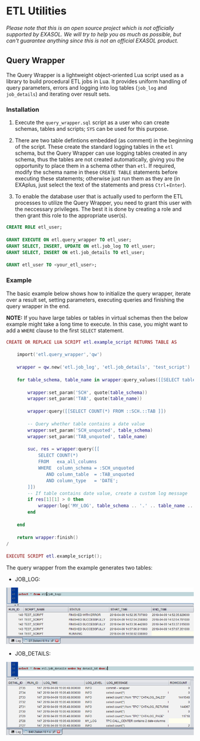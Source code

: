 # ETL Utilities 

###### Please note that this is an open source project which is *not officially supported* by EXASOL. We will try to help you as much as possible, but can't guarantee anything since this is not an official EXASOL product.

## Query Wrapper

The Query Wrapper is a lightweight object-oriented Lua script used as a library to build procedural ETL jobs in Lua.
It provides uniform handling of query parameters, errors and logging into log tables (`job_log` and `job_details`) and iterating over result sets.

### Installation

1. Execute the `query_wrapper.sql` script as a user who can create schemas, tables and scripts; `SYS` can be used for this purpose.

2. There are two table defintions embedded (as comment) in the beginning of the script. These create the standard logging tables in the `etl` schema, but the Query Wrapper can use logging tables created in any schema, thus the tables are not created automatically, giving you the opportunity to place them in a schema other than `etl`. If required, modify the schema name in these `CREATE TABLE` statements before executing these statements; otherwise just run them as they are (in EXAplus, just select the text of the statements and press `Ctrl`+`Enter`). 

3. To enable the database user that is actually used to perform the ETL processes to utilize the Query Wrapper, you need to grant this user with the neccessary privileges. The best it is done by creating a role and then grant this role to the appropriate user(s).

```sql
CREATE ROLE etl_user;

GRANT EXECUTE ON etl.query_wrapper TO etl_user;
GRANT SELECT, INSERT, UPDATE ON etl.job_log TO etl_user;
GRANT SELECT, INSERT ON etl.job_details TO etl_user;

GRANT etl_user TO <your_etl_user>;
```

### Example

The basic  example below shows how to initialize the query wrapper, iterate over a result set, setting parameters, executing queries and finishing the query wrapper in the end.

**NOTE:** If you have large tables or tables in virtual schemas then the below example might take a long time to execute. In this case, you might want to add a `WHERE` clause to the first `SELECT` statement.

```lua
CREATE OR REPLACE LUA SCRIPT etl.example_script RETURNS TABLE AS

    import('etl.query_wrapper','qw')

    wrapper = qw.new('etl.job_log', 'etl.job_details', 'test_script')

    for table_schema, table_name in wrapper:query_values([[SELECT table_schema, table_name FROM exa_all_tables]] ) do

        wrapper:set_param('SCH', quote(table_schema))	
        wrapper:set_param('TAB', quote(table_name))

        wrapper:query([[SELECT COUNT(*) FROM ::SCH.::TAB ]])
		
        -- Query whether table contains a date value
        wrapper:set_param('SCH_unquoted', table_schema)	
        wrapper:set_param('TAB_unquoted', table_name)	

        suc, res = wrapper:query([[
            SELECT COUNT(*)
            FROM   exa_all_columns
            WHERE  column_schema = :SCH_unquoted
               AND column_table  = :TAB_unquoted
               AND column_type   = 'DATE';
        ]])
        -- If table contains date value, create a custom log message
        if res[1][1] > 0 then
            wrapper:log('MY_LOG', table_schema .. '.' .. table_name .. ' contains ' .. res[1][1] .. ' date columns')
        end

    end

    return wrapper:finish()
/

EXECUTE SCRIPT etl.example_script();
```

The query wrapper from the example generates two tables:

- JOB_LOG:

<p align="center">
  <img src="job_log.png">
</p>

- JOB_DETAILS:

<p align="center">
  <img src="job_details.png">
</p>

